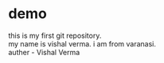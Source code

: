 # demo
this is my first git repository.  <br>
my name is vishal verma. 
i am from varanasi.<br>
auther - Vishal Verma
